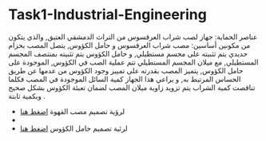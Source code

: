# Task1-Industrial-Engineering

عناصر الحماية:
جهاز لصب شراب العرقسوس من التراث الدمشقي العتيق, والذي يتكون من مكونين أساسين: مصب شراب العرقسوس و حامل الكؤوس, يتصل المصب بحزام حديدي يتم تثبيته على مجسم مستطيلي, و حامل الكؤوس يتم تثبيته بمنتصف المجسم المستطيلي, مع ميلان المجسم المستطيلي تتم عملية الصب في الكؤوس, الموجودة على حامل الكؤوس, يتميز المصب بقدرته على تمييز وجود الكؤوس من عدمها عن طريق الحساس المرتبط به, و يراعي هذا الجهاز كمية السائل الموجودة في المصب فكلما تناقصت كمية الشراب يتم تزويد زاوية ميلان المصب لضمان تعبئة الكؤوس بشكل صحيح وبكمية ثابتة
.
- لرؤية تصميم مصب القهوة [اضغط هنا](https://github.com/farahhrs/Task1-Industrial-Engineering/blob/main/%D9%85%D8%B5%D8%A8%20%D8%B4%D8%B1%D8%A7%D8%A8%20%D8%A7%D9%84%D8%B9%D8%B1%D9%82%D8%B3%D9%88%D8%B3.png)
- 
- لرئية تصميم حامل الكؤوس [اضغط هنا](https://github.com/farahhrs/Task1-Industrial-Engineering/blob/main/%D8%AD%D8%A7%D9%85%D9%84%20%D8%A7%D9%84%D9%83%D8%A4%D9%88%D8%B3.png)
